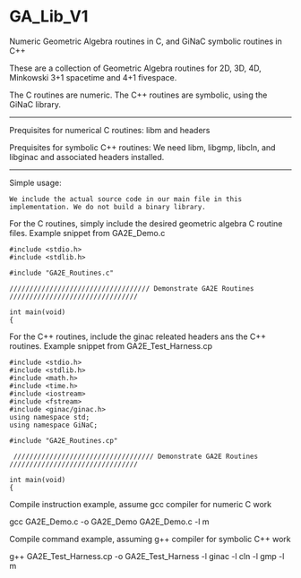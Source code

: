# GA_Lib_V1
Numeric Geometric Algebra routines in C, and GiNaC symbolic routines in C++

These are a collection of Geometric Algebra routines for 2D, 3D, 4D, Minkowski 3+1 spacetime and 4+1 fivespace.

The C routines are numeric. The C++ routines are symbolic, using the GiNaC library.

*****************

Prequisites for numerical C routines: libm and headers

Prequisites for symbolic C++ routines: We need libm, libgmp, libcln, and libginac and associated headers installed.

*****************

Simple usage: 

    We include the actual source code in our main file in this implementation. We do not build a binary library.
    
For the C routines, simply include the desired geometric algebra C routine files. Example snippet from GA2E_Demo.c

    #include <stdio.h>
    #include <stdlib.h>

    #include "GA2E_Routines.c"

    /////////////////////////////////// Demonstrate GA2E Routines ////////////////////////////////

    int main(void)
    {

For the C++ routines, include the ginac releated headers ans the C++ routines. Example snippet from GA2E_Test_Harness.cp
    
    #include <stdio.h>
    #include <stdlib.h>
    #include <math.h>
    #include <time.h>
    #include <iostream>
    #include <fstream>
    #include <ginac/ginac.h>
    using namespace std;
    using namespace GiNaC;

    #include "GA2E_Routines.cp"

     /////////////////////////////////// Demonstrate GA2E Routines ////////////////////////////////

    int main(void)
    {
    
Compile instruction example, assume gcc compiler for numeric C work

gcc GA2E_Demo.c -o GA2E_Demo GA2E_Demo.c -l m

Compile command example, assuming g++ compiler for symbolic C++ work

g++ GA2E_Test_Harness.cp -o GA2E_Test_Harness -l ginac -l cln -l gmp -l m

